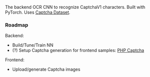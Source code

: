 
The backend OCR CNN to recognize CaptchaV1 characters.
Built with PyTorch. Uses [Captcha Dataset](https://www.kaggle.com/datasets/parsasam/captcha-dataset).


### Roadmap

Backend:
- Build/Tune/Train NN
- (?) Setup Captcha generation for frontend samples: [PHP Captcha](https://github.com/Gregwar/Captcha)

Frontend:
- Upload/generate Captcha images
